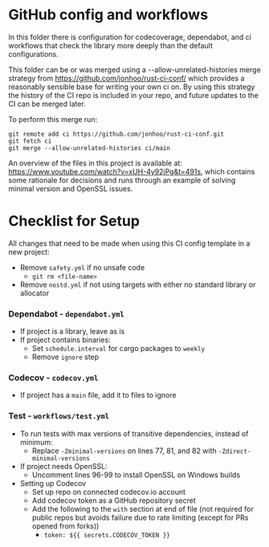 # GitHub config and workflows

In this folder there is configuration for codecoverage, dependabot, and ci
workflows that check the library more deeply than the default configurations.

This folder can be or was merged using a --allow-unrelated-histories merge
strategy from <https://github.com/jonhoo/rust-ci-conf/> which provides a
reasonably sensible base for writing your own ci on. By using this strategy the
history of the CI repo is included in your repo, and future updates to the CI
can be merged later.

To perform this merge run:

```shell
git remote add ci https://github.com/jonhoo/rust-ci-conf.git
git fetch ci
git merge --allow-unrelated-histories ci/main
```

An overview of the files in this project is available at:
<https://www.youtube.com/watch?v=xUH-4y92jPg&t=491s>, which contains some
rationale for decisions and runs through an example of solving minimal version
and OpenSSL issues.

# Checklist for Setup

All changes that need to be made when using this CI config template in a new
project:

- Remove `safety.yml` if no unsafe code
    - `git rm <file-name>`
- Remove `nostd.yml` if not using targets with either no standard library or
  allocator

### Dependabot - `dependabot.yml`

- If project is a library, leave as is
- If project contains binaries:
    - Set `schedule.interval` for cargo packages to `weekly`
    - Remove `ignore` step

### Codecov - `codecov.yml`

- If project has a `main` file, add it to files to ignore

### Test - `workflows/test.yml`

- To run tests with max versions of transitive dependencies, instead of minimum:
    - Replace `-Zminimal-versions` on lines 77, 81, and 82
      with `-Zdirect-minimal-versions`
- If project needs OpenSSL:
    - Uncomment lines 96-99 to install OpenSSL on Windows builds
- Setting up Codecov
    - Set up repo on connected codecov.io account
    - Add codecov token as a GitHub repository secret
    - Add the following to the `with` section at end of file (not required for
      public repos but avoids failure due to rate limiting (except for PRs
      opened from forks))
        - `token: ${{ secrets.CODECOV_TOKEN }}`

